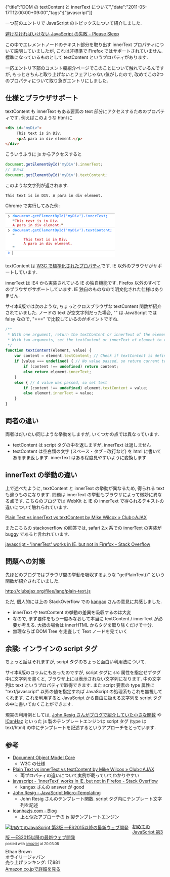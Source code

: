 {"title":"DOM の textContent と innerText について","date":"2011-05-17T12:00:00+09:00","tags":["javascript"]}

<!-- DATE: 2011-05-17T23:54:41+00:00 -->
<!-- OLDURL: http://d.hatena.ne.jp/cou929_la/20110517/ -->


一つ前のエントリで JavaScript のトピックスについて紹介しました.

[避けなければいけない JavaScript の失敗 - Please Sleep](http://please-sleep.cou929.nu/20110515.html)

この中でエレメントノードのテキスト部分を取り出す innerText プロパティについて説明していましたが, これは非標準で Firefox ではサポートされていません. 標準になっているものとして textContent というプロパティがあります.

一応エントリ下部のコメント欄紹介ページでこのことについて触れているんですが, もっときちんと取り上げないとフェアじゃない気がしたので, 改めてこの2つのプロパティについて取り急ぎエントリにしました.

## 仕様とブラウザサポート

textContent も innerText もある要素の text 部分にアクセスするためのプロパティです. 例えばこのような html に

```html
<div id="myDiv">
     This text is in Div.
     <p>A para in div element.</p>
</div>
```

こういうふうに js からアクセスすると

```js
document.getElementById('myDiv').innerText;
// または
document.getElementById('myDiv').textContent;
```

このような文字列が返されます.

```
This text is in DIV. A para in div element.
```

Chrome で実行してみた例:

![](images/20110517235044.png)

textContent は <a href="http://www.w3.org/TR/DOM-Level-3-Core/core.html#Node3-textContent" target="_blank">W3C で標準化されたプロパティ</a>です. IE 以外のブラウザがサポートしています. 

innerText は IE4 から実装されている IE の独自機能です. Firefox 以外のすべてのブラウザがサポートしています. IE 独自のものなので明文化された仕様はありません.

サイ本6版では次のような, ちょっとクロスブラウザな textContent 関数が紹介されていました. ノードの text が空文字列だった場合, "" は JavaScript では falsy なので, "===" で比較しているのがポイントですね.

```js
/**
 * With one argument, return the textContent or innerText of the element.
 * With two arguments, set the textContent or innerText of element to value.
 */
function textContent(element, value) {
    var content = element.textContent; // Check if textContent is defined
    if (value === undefined) { // No value passed, so return current text
        if (content !== undefined) return content;
        else return element.innerText;
    }
    else { // A value was passed, so set text
        if (content !== undefined) element.textContent = value;
        else element.innerText = value;
    }
}
```

## 両者の違い

両者はだいたい同じような挙動をしますが, いくつかの点では異なっています.

- textContent は script タグの中を返しますが, innerText は返しません
- textContent は空白類の文字 (スペース・タブ・改行など) を html に書いてあるまま返します. innerText はある程度見やすいように変換します

## innerText の挙動の違い

上で述べたように, textContent と innerText の挙動が異なるため, 得られる text も違うものになります. 問題は innerText の挙動もブラウザによって微妙に異なる点です. こちらのブログでは WebKit と IE の innerText で得られるテキストの違いについて触れられています.

<a href="http://clubajax.org/plain-text-vs-innertext-vs-textcontent/" target="_blank">Plain Text vs innerText vs textContent by Mike Wilcox  » Club✩AJAX</a>

またこちらの stackoverflow の回答では, safari 2.x 系での innerText の実装が buggy であると言われています.

<a href="http://stackoverflow.com/questions/1359469/innertext-works-in-ie-but-not-in-firefox" target="_blank">javascript - 'innerText' works in IE, but not in Firefox - Stack Overflow</a>

## 問題への対策

先ほどのブログではブラウザ間の挙動を吸収するような "getPlainText()" という関数が紹介されていました.

<a href="http://clubajax.org/files/lang/plain-text.js" target="_blank">http://clubajax.org/files/lang/plain-text.js</a>

ただ, 個人的には上の StackOverflow での <a href="http://twitter.com/#!/kangax" target="_blank">kangax</a> さんの意見に共感しました.

- innerText や textContent の挙動の差異を吸収するのは大変
- なので, まず要件をもう一度みなおして本当に textContent / innerText が必要か考える. 大抵の場合は innerHTML からタグを取り除くだけで十分.
- 無理ならば DOM Tree を走査して Text ノードを見ていく

## 余談: インラインの script タグ

ちょっと話はそれますが, script タグのちょっと面白い利用法について.

サイ本6版のコラムにもあったのですが, script タグに src 属性を指定せずタグ中に文字列を書くと, ブラウザ上には表示されない文字列になります. 中の文字列は text というプロパティで取得できます. また script 要素の type 属性に "text/javascript" 以外の値を指定すれば JavaScript の処理系もこれを無視してくれます. これを利用すると JavaScript から自由に扱える文字列を script タグの中に書いておくことができます.

現実の利用例としては, <a href="http://ejohn.org/blog/javascript-micro-templating/" target="_blank">John Resig さんがブログで紹介していた小さな関数</a> や <a href="http://icanhazjs.com/" target="_blank">ICanHaz</a> といった js 製のテンプレートエンジンは script タグ (type は text/html) の中にテンプレートを記述するというアプローチをとっています.

## 参考

- <a href="http://www.w3.org/TR/DOM-Level-3-Core/core.html#Node3-textContent" target="_blank">Document Object Model Core</a>
    - W3C の仕様
- <a href="http://clubajax.org/plain-text-vs-innertext-vs-textcontent/" target="_blank">Plain Text vs innerText vs textContent by Mike Wilcox  » Club✩AJAX</a>
    - 両プロパティの違いについて実例が載っていてわかりやすい
- <a href="http://stackoverflow.com/questions/1359469/innertext-works-in-ie-but-not-in-firefox" target="_blank">javascript - 'innerText' works in IE, but not in Firefox - Stack Overflow</a>
    - kangax さんの answer が good
- <a href="http://ejohn.org/blog/javascript-micro-templating/" target="_blank">John Resig -   JavaScript Micro-Templating</a>
    - John Resig さんのテンプレート関数. script タグ内にテンプレート文字列を記述
- <a href="http://icanhazjs.com/" target="_blank">icanhazjs.com - Blog</a>
    - 上と似たアプローチの js 製テンプレートエンジン






<div class="amazlet-box" style="margin-bottom:0px;"><div class="amazlet-image" style="float:left;margin:0px 12px 1px 0px;"><a href="http://www.amazon.co.jp/exec/obidos/ASIN/4873117836/pleasesleep-22/ref=nosim/" name="amazletlink" target="_blank"><img src="https://images-fe.ssl-images-amazon.com/images/I/51U44SJi3jL._SL160_.jpg" alt="初めてのJavaScript 第3版 ―ES2015以降の最新ウェブ開発" style="border: none;" /></a></div><div class="amazlet-info" style="line-height:120%; margin-bottom: 10px"><div class="amazlet-name" style="margin-bottom:10px;line-height:120%"><a href="http://www.amazon.co.jp/exec/obidos/ASIN/4873117836/pleasesleep-22/ref=nosim/" name="amazletlink" target="_blank">初めてのJavaScript 第3版 ―ES2015以降の最新ウェブ開発</a><div class="amazlet-powered-date" style="font-size:80%;margin-top:5px;line-height:120%">posted with <a href="http://www.amazlet.com/" title="amazlet" target="_blank">amazlet</a> at 20.03.08</div></div><div class="amazlet-detail">Ethan Brown <br />オライリージャパン <br />売り上げランキング: 17,881<br /></div><div class="amazlet-sub-info" style="float: left;"><div class="amazlet-link" style="margin-top: 5px"><a href="http://www.amazon.co.jp/exec/obidos/ASIN/4873117836/pleasesleep-22/ref=nosim/" name="amazletlink" target="_blank">Amazon.co.jpで詳細を見る</a></div></div></div><div class="amazlet-footer" style="clear: left"></div></div>
